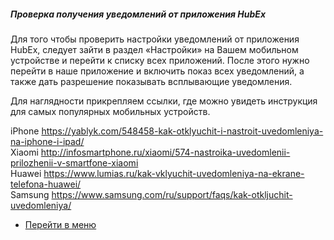 
<h5 id="csweb">Проверка получения уведомлений от приложения HubEx</h5>

Для того чтобы проверить настройки уведомлений от приложения HubEx, следует зайти в раздел «Настройки» на Вашем мобильном устройстве и перейти к списку всех приложений. После этого нужно перейти в наше приложение и включить показ  всех уведомлений, а также дать разрешение показывать всплывающие уведомления. 

Для наглядности прикрепляем ссылки, где можно увидеть инструкция для самых популярных мобильных устройств.

<html>
  <body>
<p>iPhone <a href="https://yablyk.com/548458-kak-otklyuchit-i-nastroit-uvedomleniya-na-iphone-i-ipad/">https://yablyk.com/548458-kak-otklyuchit-i-nastroit-uvedomleniya-na-iphone-i-ipad/</a><br>
Xiaomi <a href="http://infosmartphone.ru/xiaomi/574-nastroika-uvedomlenii-prilozhenii-v-smartfone-xiaomi">http://infosmartphone.ru/xiaomi/574-nastroika-uvedomlenii-prilozhenii-v-smartfone-xiaomi</a><br>
Huawei <a href="https://www.lumias.ru/kak-vklyuchit-uvedomleniya-na-ekrane-telefona-huawei/">https://www.lumias.ru/kak-vklyuchit-uvedomleniya-na-ekrane-telefona-huawei/</a><br>
Samsung <a href="https://www.samsung.com/ru/support/faqs/kak-otkljuchit-uvedomleniya/">https://www.samsung.com/ru/support/faqs/kak-otkljuchit-uvedomleniya/</a><br>
</body>
</html>

- [Перейти в меню](http://wiki.hubex.ru)